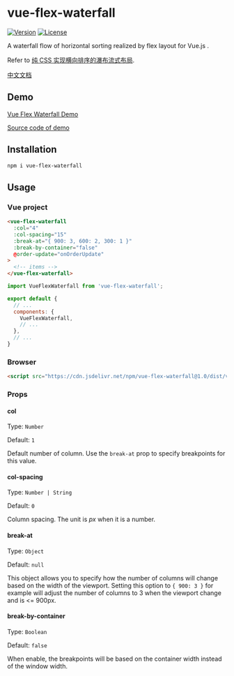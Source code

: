 # vue-flex-waterfall

[![Version](https://img.shields.io/npm/v/vue-flex-waterfall.svg?style=flat-square)](https://www.npmjs.com/package/vue-flex-waterfall)
[![License](https://img.shields.io/npm/l/vue-flex-waterfall.svg?style=flat-square)](LICENSE)

A waterfall flow of horizontal sorting realized by flex layout for Vue.js .

Refer to [纯 CSS 实现横向排序的瀑布流式布局](https://jessieji.com/2019/pure-css-masonry).

[中文文档](README-ZH.md)

## Demo

[Vue Flex Waterfall Demo](https://tsuk1ko.github.io/vue-flex-waterfall/)

[Source code of demo](demo/src/App.vue)

## Installation

```bash
npm i vue-flex-waterfall
```

## Usage

### Vue project

```html
<vue-flex-waterfall
  :col="4"
  :col-spacing="15"
  :break-at="{ 900: 3, 600: 2, 300: 1 }"
  :break-by-container="false"
  @order-update="onOrderUpdate"
>
  <!-- items -->
</vue-flex-waterfall>
```

```js
import VueFlexWaterfall from 'vue-flex-waterfall';

export default {
  // ...
  components: {
    VueFlexWaterfall,
    // ...
  },
  // ...
}
```

### Browser

```html
<script src="https://cdn.jsdelivr.net/npm/vue-flex-waterfall@1.0/dist/vue-flex-waterfall.min.js"></script>
```

### Props

#### col

Type: `Number`

Default: `1`

Default number of column. Use the `break-at` prop to specify breakpoints for this value.

#### col-spacing

Type: `Number | String`

Default: `0`

Column spacing. The unit is *px* when it is a number.

#### break-at

Type: `Object`

Default: `null`

This object allows you to specify how the number of columns will change based on the width of the viewport. Setting this option to `{ 900: 3 }` for example will adjust the number of columns to 3 when the viewport change and is <= 900px.

#### break-by-container

Type: `Boolean`

Default: `false`

When enable, the breakpoints will be based on the container width instead of the window width.
